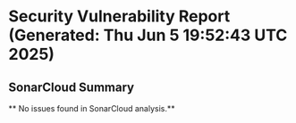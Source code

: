 # Security Vulnerability Report (Generated: Thu Jun  5 19:52:43 UTC 2025)


## SonarCloud Summary
** No issues found in SonarCloud analysis.**
